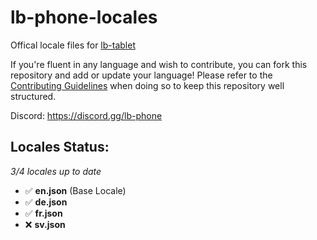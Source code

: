 # lb-phone-locales
Offical locale files for [lb-tablet](https://lbscripts.com/tablet)

If you're fluent in any language and wish to contribute, you can fork this repository and add or update your language!
Please refer to the [Contributing Guidelines](https://github.com/lbphone/lb-tablet-locales/blob/main/CONTRIBUTING.md) when doing so to keep this repository well structured. 

Discord: https://discord.gg/lb-phone


## Locales Status:
*3/4 locales up to date*
- ✅ **en.json** (Base Locale)
- ✅ **de.json**
- ✅ **fr.json**
- ❌ **sv.json**
<!-- Recap End -->
